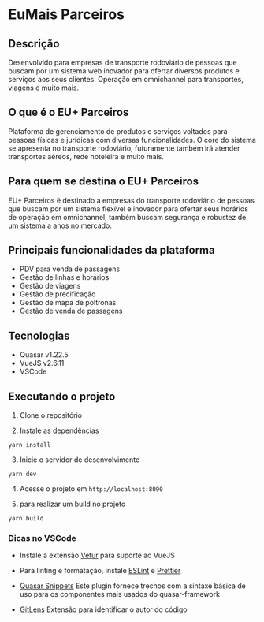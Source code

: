 # EuMais Parceiros

## Descrição 

Desenvolvido para empresas de transporte rodoviário de pessoas que buscam por um sistema web inovador para ofertar diversos produtos e serviços aos seus clientes.
Operação em omnichannel para transportes, viagens e muito mais.

## O que é o EU+ Parceiros

Plataforma de gerenciamento de produtos e serviços voltados para pessoas físicas e jurídicas com diversas funcionalidades. O core do sistema se apresenta no transporte rodoviário, futuramente também irá atender transportes aéreos, rede hoteleira e muito mais.

## Para quem se destina o EU+ Parceiros
EU+ Parceiros é destinado a empresas do transporte rodoviário de pessoas que buscam por um sistema flexível e inovador para ofertar seus horários de operação em omnichannel, também buscam segurança e robustez de um sistema a anos no mercado.

## Principais funcionalidades da plataforma
- PDV para venda de passagens
- Gestão de linhas e horários
- Gestão de viagens
- Gestão de precificação
- Gestão de mapa de poltronas
- Gestão de venda de passagens

## Tecnologias

- Quasar v1.22.5
- VueJS v2.6.11
- VSCode

## Executando o projeto

1. Clone o repositório

2. Instale as dependências

```
yarn install
```

3. Inicie o servidor de desenvolvimento 

```
yarn dev
```

4. Acesse o projeto em `http://localhost:8090`

5. para realizar um build no projeto

```
yarn build
```

### Dicas no VSCode

- Instale a extensão [Vetur](https://marketplace.visualstudio.com/items?itemName=octref.vetur) para suporte ao VueJS

- Para linting e formatação, instale [ESLint](https://marketplace.visualstudio.com/items?itemName=dbaeumer.vscode-eslint) e [Prettier](https://marketplace.visualstudio.com/items?itemName=esbenp.prettier-vscode)

- [Quasar Snippets](https://marketplace.visualstudio.com/items?itemName=abdelaziz18003.quasar-snippets) Este plugin fornece trechos com a sintaxe básica de uso para os componentes mais usados ​​​​do quasar-framework

- [GitLens](https://marketplace.visualstudio.com/items?itemName=eamodio.gitlens) Extensão para identificar o autor do código


